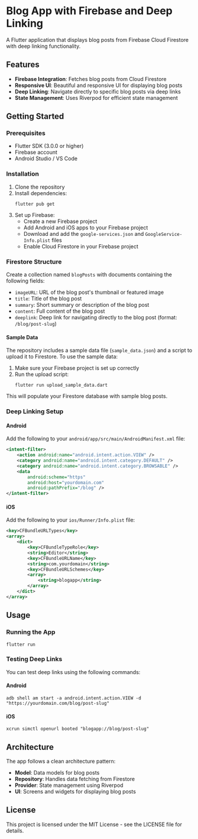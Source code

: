 # Blog App with Firebase and Deep Linking

A Flutter application that displays blog posts from Firebase Cloud Firestore with deep linking functionality.

## Features

- **Firebase Integration**: Fetches blog posts from Cloud Firestore
- **Responsive UI**: Beautiful and responsive UI for displaying blog posts
- **Deep Linking**: Navigate directly to specific blog posts via deep links
- **State Management**: Uses Riverpod for efficient state management

## Getting Started

### Prerequisites

- Flutter SDK (3.0.0 or higher)
- Firebase account
- Android Studio / VS Code

### Installation

1. Clone the repository
2. Install dependencies:
   ```
   flutter pub get
   ```
3. Set up Firebase:
   - Create a new Firebase project
   - Add Android and iOS apps to your Firebase project
   - Download and add the `google-services.json` and `GoogleService-Info.plist` files
   - Enable Cloud Firestore in your Firebase project

### Firestore Structure

Create a collection named `blogPosts` with documents containing the following fields:
- `imageURL`: URL of the blog post's thumbnail or featured image
- `title`: Title of the blog post
- `summary`: Short summary or description of the blog post
- `content`: Full content of the blog post
- `deeplink`: Deep link for navigating directly to the blog post (format: `/blog/post-slug`)

#### Sample Data

The repository includes a sample data file (`sample_data.json`) and a script to upload it to Firestore. To use the sample data:

1. Make sure your Firebase project is set up correctly
2. Run the upload script:
   ```
   flutter run upload_sample_data.dart
   ```

This will populate your Firestore database with sample blog posts.

### Deep Linking Setup

#### Android

Add the following to your `android/app/src/main/AndroidManifest.xml` file:

```xml
<intent-filter>
    <action android:name="android.intent.action.VIEW" />
    <category android:name="android.intent.category.DEFAULT" />
    <category android:name="android.intent.category.BROWSABLE" />
    <data
        android:scheme="https"
        android:host="yourdomain.com"
        android:pathPrefix="/blog" />
</intent-filter>
```

#### iOS

Add the following to your `ios/Runner/Info.plist` file:

```xml
<key>CFBundleURLTypes</key>
<array>
    <dict>
        <key>CFBundleTypeRole</key>
        <string>Editor</string>
        <key>CFBundleURLName</key>
        <string>com.yourdomain</string>
        <key>CFBundleURLSchemes</key>
        <array>
            <string>blogapp</string>
        </array>
    </dict>
</array>
```

## Usage

### Running the App

```
flutter run
```

### Testing Deep Links

You can test deep links using the following commands:

#### Android

```
adb shell am start -a android.intent.action.VIEW -d "https://yourdomain.com/blog/post-slug"
```

#### iOS

```
xcrun simctl openurl booted "blogapp://blog/post-slug"
```

## Architecture

The app follows a clean architecture pattern:

- **Model**: Data models for blog posts
- **Repository**: Handles data fetching from Firestore
- **Provider**: State management using Riverpod
- **UI**: Screens and widgets for displaying blog posts

## License

This project is licensed under the MIT License - see the LICENSE file for details.
